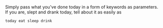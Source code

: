 Simply pass what you've done today in a form of keywords as parameters. If you
are, slept and drank today, tell about it as easily as

```shell
today eat sleep drink
```
